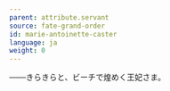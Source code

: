 ```yaml
---
parent: attribute.servant
source: fate-grand-order
id: marie-antoinette-caster
language: ja
weight: 0
---
```


───きらきらと、ビーチで煌めく王妃さま。
